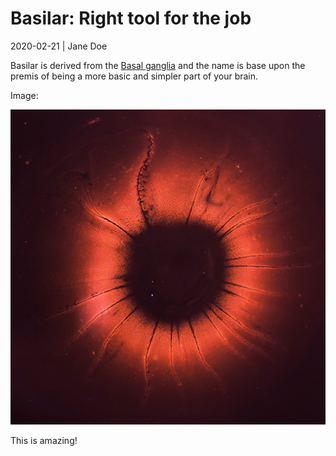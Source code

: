 # Basilar: Right tool for the job

2020-02-21 | Jane Doe

Basilar is derived from the [Basal ganglia](https://en.wikipedia.org/wiki/Basal_ganglia) and the name is base upon the premis of being a more basic and simpler part of your brain.

Image:

![](images/cells-of-anarchy-512px.jpg)

This is amazing!
